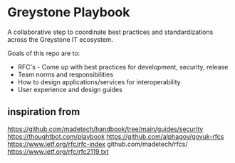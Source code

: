 
# Greystone Playbook

A collaborative step to coordinate best practices and standardizations across the Greystone IT ecosystem. 

Goals of this repo are to:
* RFC's - Come up with best practices for development, security, release
* Team norms and responsibilities
* How to design applications/services for interoperability
* User experience and design guides



## inspiration from 

https://github.com/madetech/handbook/tree/main/guides/security
https://thoughtbot.com/playbook
https://github.com/alphagov/govuk-rfcs
https://www.ietf.org/rfc/rfc-index
github.com/madetech/rfcs/
https://www.ietf.org/rfc/rfc2119.txt

